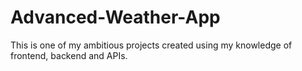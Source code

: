 # Advanced-Weather-App
This is one of my ambitious projects created using my knowledge of frontend, backend and APIs. 
